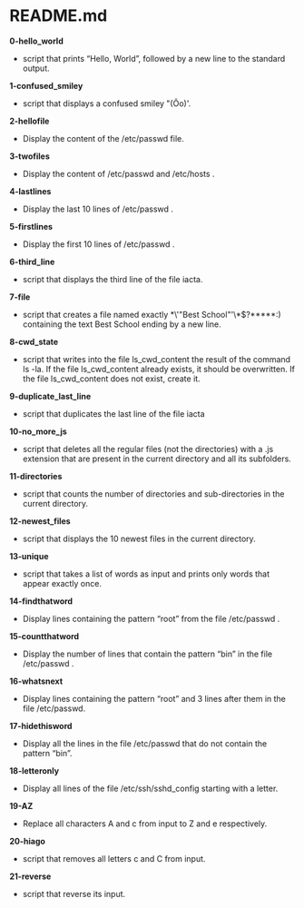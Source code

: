 # README.md

**0-hello_world**
* script that prints “Hello, World”, followed by a new line to the standard output.

**1-confused_smiley**
* script that displays a confused smiley "(Ôo)'.

**2-hellofile**
* Display the content of the /etc/passwd file.

**3-twofiles**
* Display the content of /etc/passwd and /etc/hosts .

**4-lastlines**
* Display the last 10 lines of /etc/passwd .

**5-firstlines**
* Display the first 10 lines of /etc/passwd .

**6-third_line**
* script that displays the third line of the file iacta.

**7-file**
* script that creates a file named exactly \*\\'"Best School"\'\\*$\?\*\*\*\*\*:) containing the text Best School ending by a new line.

**8-cwd_state**
* script that writes into the file ls_cwd_content the result of the command ls -la. If the file ls_cwd_content already exists, it should be overwritten. If the file ls_cwd_content does not exist, create it.

**9-duplicate_last_line**
* script that duplicates the last line of the file iacta

**10-no_more_js**
* script that deletes all the regular files (not the directories) with a .js extension that are present in the current directory and all its subfolders.

**11-directories**
* script that counts the number of directories and sub-directories in the current directory.

**12-newest_files**
* script that displays the 10 newest files in the current directory.

**13-unique**
* script that takes a list of words as input and prints only words that appear exactly once.

**14-findthatword**
* Display lines containing the pattern “root” from the file /etc/passwd .

**15-countthatword**
* Display the number of lines that contain the pattern “bin” in the file /etc/passwd .

**16-whatsnext**
* Display lines containing the pattern “root” and 3 lines after them in the file /etc/passwd.

**17-hidethisword**
* Display all the lines in the file /etc/passwd that do not contain the pattern “bin”.

**18-letteronly**
* Display all lines of the file /etc/ssh/sshd_config starting with a letter.

**19-AZ**
* Replace all characters A and c from input to Z and e respectively.

**20-hiago**
* script that removes all letters c and C from input.

**21-reverse**
* script that reverse its input.